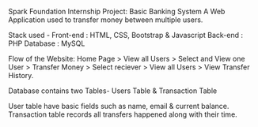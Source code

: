 Spark Foundation Internship Project: Basic Banking System
A Web Application used to transfer money between multiple users.

Stack used - Front-end : HTML, CSS, Bootstrap & Javascript Back-end : PHP Database : MySQL

Flow of the Website: Home Page > View all Users > Select and View one User > Transfer Money > Select reciever > View all Users > View Transfer History.

Database contains two Tables- Users Table & Transaction Table

User table have basic fields such as name, email & current balance.
Transaction table records all transfers happened along with their time.
